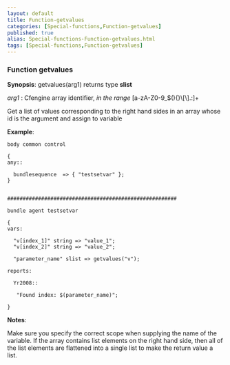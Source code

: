 ```yaml
---
layout: default
title: Function-getvalues
categories: [Special-functions,Function-getvalues]
published: true
alias: Special-functions-Function-getvalues.html
tags: [Special-functions,Function-getvalues]
---
```


### Function getvalues

**Synopsis**: getvalues(arg1) returns type **slist**

  
 *arg1* : Cfengine array identifier, *in the range*
[a-zA-Z0-9\_\$(){}\\[\\].:]+   

Get a list of values corresponding to the right hand sides in an array
whose id is the argument and assign to variable

**Example**:  
   

~~~~
body common control

{
any::

  bundlesequence  => { "testsetvar" };   
}


#######################################################

bundle agent testsetvar

{
vars:

  "v[index_1]" string => "value_1";
  "v[index_2]" string => "value_2";

  "parameter_name" slist => getvalues("v");

reports:

  Yr2008::

   "Found index: $(parameter_name)";

}
~~~~

**Notes**:  
   

Make sure you specify the correct scope when supplying the name of the
variable. If the array contains list elements on the right hand side,
then all of the list elements are flattened into a single list to make
the return value a list.
